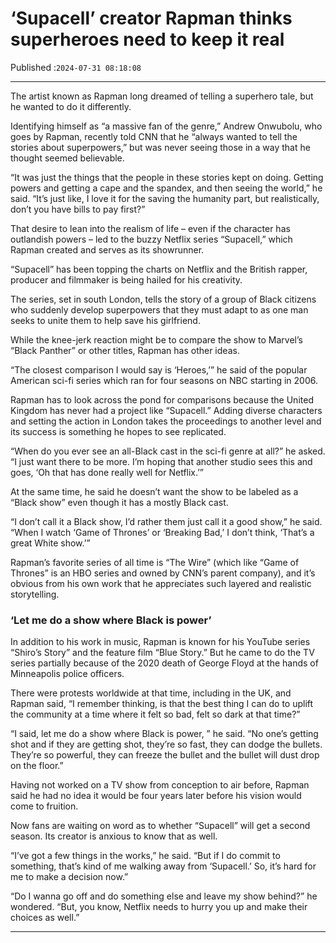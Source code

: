# ‘Supacell’ creator Rapman thinks superheroes need to keep it real

Published :`2024-07-31 08:18:08`

---

The artist known as Rapman long dreamed of telling a superhero tale, but he wanted to do it differently.

Identifying himself as “a massive fan of the genre,” Andrew Onwubolu, who goes by Rapman, recently told CNN that he “always wanted to tell the stories about superpowers,” but was never seeing those in a way that he thought seemed believable.

“It was just the things that the people in these stories kept on doing. Getting powers and getting a cape and the spandex, and then seeing the world,” he said. “It’s just like, I love it for the saving the humanity part, but realistically, don’t you have bills to pay first?”

That desire to lean into the realism of life – even if the character has outlandish powers – led to the buzzy Netflix series “Supacell,” which Rapman created and serves as its showrunner.

“Supacell” has been topping the charts on Netflix and the British rapper, producer and filmmaker is being hailed for his creativity.

The series, set in south London, tells the story of a group of Black citizens who suddenly develop superpowers that they must adapt to as one man seeks to unite them to help save his girlfriend.

While the knee-jerk reaction might be to compare the show to Marvel’s “Black Panther” or other titles, Rapman has other ideas.

“The closest comparison I would say is ‘Heroes,’” he said of the popular American sci-fi series which ran for four seasons on NBC starting in 2006.

Rapman has to look across the pond for comparisons because the United Kingdom has never had a project like “Supacell.” Adding diverse characters and setting the action in London takes the proceedings to another level and its success is something he hopes to see replicated.

“When do you ever see an all-Black cast in the sci-fi genre at all?” he asked. “I just want there to be more. I’m hoping that another studio sees this and goes, ‘Oh that has done really well for Netflix.’”

At the same time, he said he doesn’t want the show to be labeled as a “Black show” even though it has a mostly Black cast.

“I don’t call it a Black show, I’d rather them just call it a good show,” he said. “When I watch ‘Game of Thrones’ or ‘Breaking Bad,’ I don’t think, ‘That’s a great White show.’”

Rapman’s favorite series of all time is “The Wire” (which like “Game of Thrones” is an HBO series and owned by CNN’s parent company), and it’s obvious from his own work that he appreciates such layered and realistic storytelling.

### ‘Let me do a show where Black is power’

In addition to his work in music, Rapman is known for his YouTube series “Shiro’s Story” and the feature film “Blue Story.” But he came to do the TV series partially because of the 2020 death of George Floyd at the hands of Minneapolis police officers.

There were protests worldwide at that time, including in the UK, and Rapman said, “I remember thinking, is that the best thing I can do to uplift the community at a time where it felt so bad, felt so dark at that time?”

“I said, let me do a show where Black is power, ” he said. “No one’s getting shot and if they are getting shot, they’re so fast, they can dodge the bullets. They’re so powerful, they can freeze the bullet and the bullet will dust drop on the floor.”

Having not worked on a TV show from conception to air before, Rapman said he had no idea it would be four years later before his vision would come to fruition.

Now fans are waiting on word as to whether “Supacell” will get a second season. Its creator is anxious to know that as well.

“I’ve got a few things in the works,” he said. “But if I do commit to something, that’s kind of me walking away from ‘Supacell.’ So, it’s hard for me to make a decision now.”

“Do I wanna go off and do something else and leave my show behind?” he wondered. “But, you know, Netflix needs to hurry you up and make their choices as well.”

---

